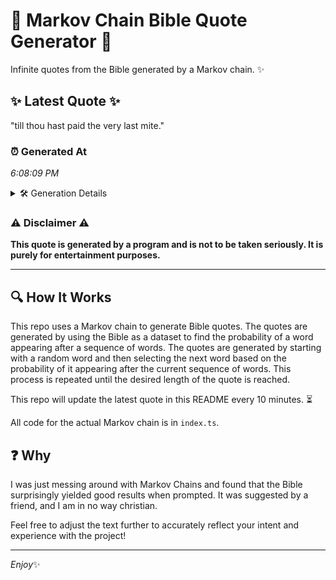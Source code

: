 # 📖 Markov Chain Bible Quote Generator 📖

Infinite quotes from the Bible generated by a Markov chain. ✨

## ✨ Latest Quote ✨
"till thou hast paid the very last mite."

### ⏰ Generated At
*6:08:09 PM*

<details>
    <summary>🛠️ Generation Details</summary>
    <p>
        <strong>🌱 Seed:</strong> till<br>
        <strong>🔄 Iterations:</strong> 7<br>
        <strong>📜 Context History:</strong><br>[ till ]: thou<br>[ till, thou ]: hast<br>[ till, thou, hast ]: paid<br>[ till, thou, hast, paid ]: the<br>[ till, thou, hast, paid, the ]: very<br>[ till, thou, hast, paid, the, very ]: last<br>[ thou, hast, paid, the, very, last ]: mite.<br>
    </p>
</details>

### ⚠️ Disclaimer ⚠️
**This quote is generated by a program and is not to be taken seriously. It is purely for entertainment purposes.**

---

## 🔍 How It Works

This repo uses a Markov chain to generate Bible quotes. The quotes are generated by using the Bible as a dataset to find the probability of a word appearing after a sequence of words. The quotes are generated by starting with a random word and then selecting the next word based on the probability of it appearing after the current sequence of words. This process is repeated until the desired length of the quote is reached.

This repo will update the latest quote in this README every 10 minutes. ⏳

All code for the actual Markov chain is in `index.ts`.

## ❓ Why

I was just messing around with Markov Chains and found that the Bible surprisingly yielded good results when prompted. 
It was suggested by a friend, and I am in no way christian.

Feel free to adjust the text further to accurately reflect your intent and experience with the project!

---

*Enjoy*✨
